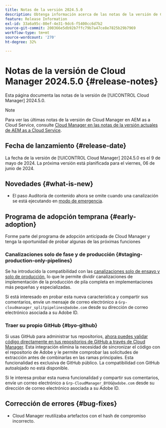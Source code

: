 ```yaml
---
title: Notas de la versión 2024.5.0
description: Obtenga información acerca de las notas de la versión de Cloud Manager 2024.5.0.
feature: Release Information
exl-id: 33a6a95c-80ef-4e31-9dc6-f5400cc6d7b2
source-git-commit: 200366e5db92b7ffc79b7a47ce8e7825b29b7969
workflow-type: tm+mt
source-wordcount: '270'
ht-degree: 32%

---
```


# Notas de la versión de Cloud Manager 2024.5.0 {#release-notes}

Esta página documenta las notas de la versión de [!UICONTROL Cloud Manager] 2024.5.0.

>[!NOTE]
>
>Para ver las últimas notas de la versión de Cloud Manager en AEM as a Cloud Service, consulte [Cloud Manager en las notas de la versión actuales de AEM as a Cloud Service](https://experienceleague.adobe.com/en/docs/experience-manager-cloud-service/content/release-notes/cloud-manager/current).

## Fecha de lanzamiento {#release-date}

La fecha de la versión de [!UICONTROL Cloud Manager] 2024.5.0 es el 9 de mayo de 2024. La próxima versión está planificada para el viernes, 06 de junio de 2024.

## Novedades {#what-is-new}

* El paso Auditoría de contenido ahora se omite cuando una canalización se está ejecutando en [modo de emergencia](/help/using/code-deployment.md#emergency-pipeline).

## Programa de adopción temprana {#early-adoption}

Forme parte del programa de adopción anticipada de Cloud Manager y tenga la oportunidad de probar algunas de las próximas funciones

### Canalizaciones solo de fase y de producción {#staging-production-only-pipelines}

Se ha introducido la compatibilidad con las [canalizaciones solo de ensayo y solo de producción](/help/using/stage-prod-only.md), lo que le permite dividir canalizaciones de implementación de la producción de pila completa en implementaciones más pequeñas y especializadas.

Si está interesado en probar esta nueva característica y compartir sus comentarios, envíe un mensaje de correo electrónico a `Grp-cloudmanager_splitpipelines@adobe.com` desde su dirección de correo electrónico asociada a su Adobe ID.

### Traer su propio GitHub {#byo-github}

Si usas GitHub para administrar tus repositorios, [ahora puedes validar código directamente en tus repositorios de GitHub a través de Cloud Manager](/help/managing-code/private-repositories.md). Esta integración elimina la necesidad de sincronizar el código con el repositorio de Adobe y le permite comprobar las solicitudes de extracción antes de combinarlas en las ramas principales. Esta funcionalidad es exclusiva de GitHub público. La compatibilidad con GitHub autoalojado no está disponible.

Si le interesa probar esta nueva funcionalidad y compartir sus comentarios, envíe un correo electrónico a `Grp-CloudManager_BYOG@adobe.com` desde su dirección de correo electrónico asociada a su Adobe ID.

## Corrección de errores {#bug-fixes}

* Cloud Manager reutilizaba artefactos con el hash de compromiso incorrecto.
